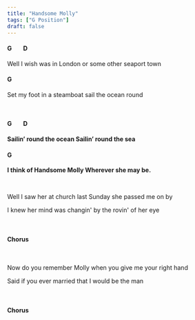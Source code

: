 ```yaml
---
title: "Handsome Molly"
tags: ["G Position"]
draft: false
---
```

#### G &nbsp;&nbsp;&nbsp;&nbsp;&nbsp;&nbsp; D
Well I wish was in London or some other seaport town
#### G
Set my foot in a steamboat sail the ocean round

<br>

#### G &nbsp;&nbsp;&nbsp;&nbsp;&nbsp;&nbsp; D
**Sailin’ round the ocean Sailin’ round the sea**
#### G
**I think of Handsome Molly Wherever she may be.**

<br>

Well I saw her at church last Sunday she passed me on by

I knew her mind was changin' by the rovin' of her eye

<br>

#### Chorus

<br>

Now do you remember Molly when you give me your right hand

Said if you ever married that I would be the man

<br>

#### Chorus